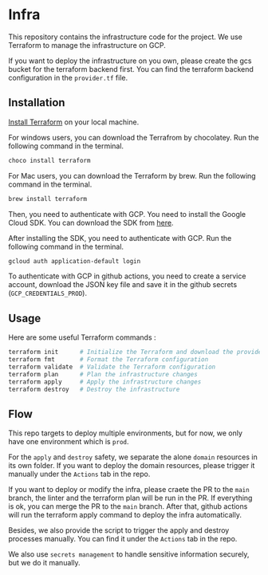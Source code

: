 # Infra

This repository contains the infrastructure code for the project. We use Terraform to manage the infrastructure on GCP.

If you want to deploy the infrastructure on you own, please create the gcs bucket for the terraform backend first. You can find the terraform backend configuration in the `provider.tf` file.

## Installation

[Install Terraform](https://learn.hashicorp.com/tutorials/terraform/install-cli) on your local machine.

For windows users, you can download the Terrafrom by chocolatey. Run the following command in the terminal.

```bash
choco install terraform
```

For Mac users, you can download the Terraform by brew. Run the following command in the terminal.

```bash
brew install terraform
```

Then, you need to authenticate with GCP. You need to install the Google Cloud SDK. You can download the SDK from [here](https://cloud.google.com/sdk/docs/install).

After installing the SDK, you need to authenticate with GCP. Run the following command in the terminal.

```bash
gcloud auth application-default login
```

To authenticate with GCP in github actions, you need to create a service account, download the JSON key file and save it in the github secrets (`GCP_CREDENTIALS_PROD`).

## Usage

Here are some useful Terraform commands :

```bash
terraform init      # Initialize the Terraform and download the provider plugins
terraform fmt       # Format the Terraform configuration
terraform validate  # Validate the Terraform configuration
terraform plan      # Plan the infrastructure changes
terraform apply     # Apply the infrastructure changes
terraform destroy   # Destroy the infrastructure
```

## Flow

This repo targets to deploy multiple environments, but for now, we only have one environment which is `prod`.

For the `apply` and `destroy` safety, we separate the alone `domain` resources in its own folder. If you want to deploy the domain resources, please trigger it manually under the `Actions` tab in the repo.

If you want to deploy or modify the infra, please craete the PR to the `main` branch, the linter and the terraform plan will be run in the PR. If everything is ok, you can merge the PR to the `main` branch. After that, github actions will run the terraform apply command to deploy the infra automatically.

Besides, we also provide the script to trigger the apply and destroy processes manually. You can find it under the `Actions` tab in the repo. 

We also use `secrets management` to handle sensitive information securely, but we do it manually.